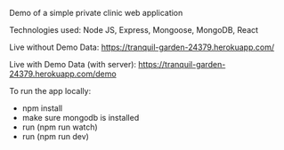 Demo of a simple private clinic web application

Technologies used: Node JS, Express, Mongoose, MongoDB, React

Live without Demo Data: https://tranquil-garden-24379.herokuapp.com/

Live with Demo Data (with server): https://tranquil-garden-24379.herokuapp.com/demo

To run the app locally:
- npm install
- make sure mongodb is installed
- run (npm run watch)
- run (npm run dev)
